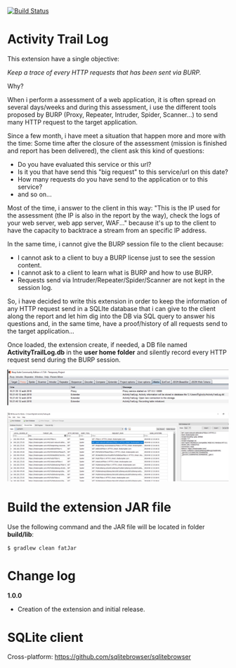 [![Build Status](https://travis-ci.org/righettod/activity-trail-log.svg?branch=master)](https://travis-ci.org/righettod/activity-trail-log)

# Activity Trail Log

This extension have a single objective: 

*Keep a trace of every HTTP requests that has been sent via BURP.*

Why?

When i perform a assessment of a web application, it is often spread on several days/weeks and during this assessment, i use the different tools proposed by BURP (Proxy, Repeater, Intruder, Spider, Scanner...) to send many HTTP request to the target application. 

Since a few month, i have meet a situation that happen more and more with the time: Some time after the closure of the assessment (mission is finished and report has been delivered), the client ask this kind of questions:
* Do you have evaluated this service or this url?
* Is it you that have send this "big request" to this service/url on this date?
* How many requests do you have send to the application or to this service?
* and so on...

Most of the time, i answer to the client in this way: "This is the IP used for the assessment (the IP is also in the report by the way), check the logs of your web server, web app server, WAF..." because it's up to the client to have the capacity to backtrace a stream from an specific IP address.

In the same time, i cannot give the BURP session file to the client because:
* I cannot ask to a client to buy a BURP license just to see the session content.
* I cannot ask to a client to learn what is BURP and how to use BURP.
* Requests send via Intruder/Repeater/Spider/Scanner are not kept in the session log.

So, i have decided to write this extension in order to keep the information of any HTTP request send in a SQLIte database that i can give to the client along the report and let him dig into the DB via SQL query to answer his questions and, in the same time, have a proof/history of all requests send to the target application...

Once loaded, the extension create, if needed, a DB file named **ActivityTrailLog.db** in the **user home folder** and silently record every HTTP request send during the BURP session.

![Extension Log](example1.png)

![DB Content](example2.png)

# Build the extension JAR file

Use the following command and the JAR file will be located in folder **build/lib**:

```
$ gradlew clean fatJar
```

# Change log

**1.0.0**

* Creation of the extension and initial release.

# SQLite client

Cross-platform: https://github.com/sqlitebrowser/sqlitebrowser
